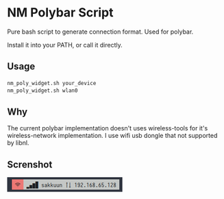 # NM Polybar Script

Pure bash script to generate connection format. Used for polybar.

Install it into your PATH, or call it directly.

## Usage
```bash
nm_poly_widget.sh your_device
nm_poly_widget.sh wlan0
```

## Why

The current polybar implementation doesn't uses wireless-tools for it's wireless-network implementation. I use wifi usb dongle that not supported by libnl.


## Screnshot

![ss](screenshot.png)
